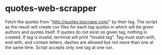 # quotes-web-scrapper

Fetch the quotes from "http://quotes.toscrape.com/" by their tag.
The script as the result will create csv files for each tag quotes in which will be given authors and quotes itself.
If quotes do not exist on given tag, nothing is created.
If tag is invalid, terminal will print "Invalid tag".
Tag must start with, end with, and contain letters, dashes are allowed but not more than one at the same time.
Script accepts only one tag at one run.
